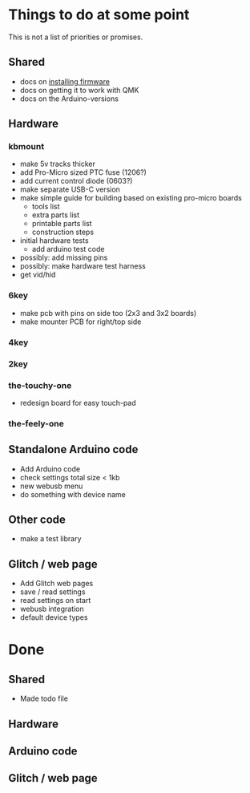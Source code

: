 # Things to do at some point

This is not a list of priorities or promises.

## Shared

* docs on [installing firmware](docs/firmware.md)
* docs on getting it to work with QMK
* docs on the Arduino-versions

## Hardware

### kbmount

* make 5v tracks thicker
* add Pro-Micro sized PTC fuse (1206?)
* add current control diode (0603?)
* make separate USB-C version
* make simple guide for building based on existing pro-micro boards
  * tools list
  * extra parts list
  * printable parts list
  * construction steps
* initial hardware tests
  * add arduino test code
* possibly: add missing pins
* possibly: make hardware test harness
* get vid/hid

### 6key

* make pcb with pins on side too (2x3 and 3x2 boards)
* make mounter PCB for right/top side

### 4key

### 2key

### the-touchy-one

* redesign board for easy touch-pad

### the-feely-one


## Standalone Arduino code

* Add Arduino code
* check settings total size < 1kb
* new webusb menu
* do something with device name

## Other code

* make a test library

## Glitch / web page

* Add Glitch web pages
* save / read settings
* read settings on start
* webusb integration
* default device types


# Done

## Shared

* Made todo file

## Hardware

## Arduino code

## Glitch / web page

